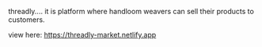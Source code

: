 threadly.... it is platform where handloom weavers can sell their products to customers.

view here:
            https://threadly-market.netlify.app
